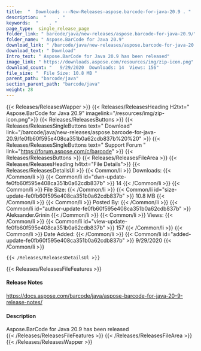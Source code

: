```yaml
---
title:  "  Downloads ---New-Releases-aspose.barcode-for-java-20.9 . " 
description:  "    . " 
keywords:  "    . " 
page_type:  single_release_page
folder_link: " barcode/java/new-releases/aspose.barcode-for-java-20.9/"
folder_name: " Aspose.BarCode for Java 20.9"
download_link: " /barcode/java/new-releases/aspose.barcode-for-java-20.9/fe0fb60f595e408ca351b0a62cdb837b"
download_text: " Download"
Intro_text: " Aspose.BarCode for Java 20.9 has been released"
image_link: " https://downloads.aspose.com/resources/img/zip-icon.png"
download_count: "   9/29/2020  Downloads: 14  Views: 156"
file_size: "  File Size: 10.8 MB "
parent_path: "barcode/java"
section_parent_path: "barcode/java"
weight: 28 
---
```


{{< Releases/ReleasesWapper >}}
  {{< Releases/ReleasesHeading H2txt=" Aspose.BarCode for Java 20.9" imagelink="/resources/img/zip-icon.png">}}
  {{< Releases/ReleasesButtons >}}
    {{< Releases/ReleasesSingleButtons text=" Download" link="/barcode/java/new-releases/aspose.barcode-for-java-20.9/fe0fb60f595e408ca351b0a62cdb837b%20%20" >}}
    {{< Releases/ReleasesSingleButtons text=" Support Forum " link="https://forum.aspose.com/c/barcode" >}}
  {{< Releases/ReleasesButtons >}}
  {{< Releases/ReleasesFileArea >}}
    {{< Releases/ReleasesHeading h4txt="File Details">}}
    {{< Releases/ReleasesDetailsUl >}}
            {{< Common/li  >}} Downloads: {{< /Common/li >}} 
      {{< Common/li id="dwn-update-fe0fb60f595e408ca351b0a62cdb837b" >}} 14 {{< /Common/li >}} 
      {{< Common/li  >}} File Size: {{< /Common/li >}} 
      {{< Common/li id="size-update-fe0fb60f595e408ca351b0a62cdb837b" >}} 10.8 MB {{< /Common/li >}} 
      {{< Common/li  >}} Posted By: {{< /Common/li >}} 
      {{< Common/li id="author-update-fe0fb60f595e408ca351b0a62cdb837b" >}} Aleksander.Grinin {{< /Common/li >}} 
      {{< Common/li  >}} Views: {{< /Common/li >}} 
      {{< Common/li id="view-update-fe0fb60f595e408ca351b0a62cdb837b" >}} 157 {{< /Common/li >}} 
      {{< Common/li  >}} Date Added: {{< /Common/li >}} 
      {{< Common/li id="added-update-fe0fb60f595e408ca351b0a62cdb837b" >}} 9/29/2020 {{< /Common/li >}} 

    {{< /Releases/ReleasesDetailsUl >}}

  {{< Releases/ReleasesFileFeatures >}}
      <h4>Release Notes</h4><div><a href="https://docs.aspose.com/barcode/java/aspose-barcode-for-java-20-9-release-notes/">https://docs.aspose.com/barcode/java/aspose-barcode-for-java-20-9-release-notes/</a></div><h4>Description</h4><div class="HTMLDescription">Aspose.BarCode for Java 20.9 has been released</div>
  {{< /Releases/ReleasesFileFeatures >}}
 {{< /Releases/ReleasesFileArea >}}
{{< /Releases/ReleasesWapper >}}


